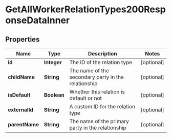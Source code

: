 

# GetAllWorkerRelationTypes200ResponseDataInner


## Properties

| Name | Type | Description | Notes |
|------------ | ------------- | ------------- | -------------|
|**id** | **Integer** | The ID of the relation type |  [optional] |
|**childName** | **String** | The name of the secondary party in the relationship |  [optional] |
|**isDefault** | **Boolean** | Whether this relation is default or not |  [optional] |
|**externalId** | **String** | A custom ID for the relation type |  [optional] |
|**parentName** | **String** | The name of the primary party in the relationship |  [optional] |



